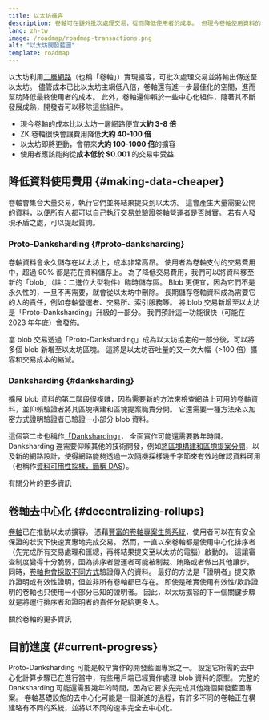 ```yaml
---
title: 以太坊擴容
description: 卷軸可在鏈外批次處理交易，從而降低使用者的成本。 但現今卷軸使用資料的方式還是過於昂貴，限制了交易金額的下限。 Proto-Danksharding 可以解決這個問題。
lang: zh-tw
image: /roadmap/roadmap-transactions.png
alt: "以太坊開發藍圖"
template: roadmap
---
```


以太坊利用[二層網路](/layer-2/#rollups)（也稱「卷軸」）實現擴容，可批次處理交易並將輸出傳送至以太坊。 儘管成本已比以太坊主網低八倍，卷軸還有進一步最佳化的空間，進而幫助降低最終使用者的成本。 此外，卷軸還仰賴於一些中心化組件，隨著其不斷發展成熟，開發者可以移除這些組件。

<InfoBanner mb={8} title="交易成本">
  <ul style={{ marginBottom: 0 }}>
    <li>現今卷軸的成本比以太坊一層網路便宜<strong>大約 3-8 倍</strong></li>
    <li>ZK 卷軸很快會讓費用降低<strong>大約 40-100 倍</strong></li>
    <li>以太坊即將更動，會帶來<strong>大約 100-1000 倍</strong>的擴容</li>
    <li style={{ marginBottom: 0 }}>使用者應該能夠從<strong>成本低於 $0.001</strong> 的交易中受益</li>
  </ul>
</InfoBanner>

## 降低資料使用費用 {#making-data-cheaper}

卷軸會集合大量交易，執行它們並將結果提交到以太坊。 這會產生大量需要公開的資料，以便所有人都可以自己執行交易並驗證卷軸營運者是否誠實。 若有人發現矛盾之處，可以提起質詢。

### Proto-Danksharding {#proto-danksharding}

卷軸資料會永久儲存在以太坊上，成本非常高昂。 使用者為卷軸支付的交易費用中，超過 90% 都是花在資料儲存上。 為了降低交易費用，我們可以將資料移至新的「blob」（註：二進位大型物件）臨時儲存區。 Blob 更便宜，因為它們不是永久性的，一旦不再需要，就會從以太坊中刪除。 長期儲存卷軸資料成為需要它的人的責任，例如卷軸營運者、交易所、索引服務等。 將 blob 交易新增至以太坊是「Proto-Danksharding」升級的一部分。 我們預計這一功能很快（可能在 2023 年年底）會發佈。

當 blob 交易透過「Proto-Danksharding」成為以太坊協定的一部分後，可以將多個 blob 新增至以太坊區塊。 這將是以太坊吞吐量的又一次大幅（>100 倍）擴容和交易成本的縮減。

### Danksharding {#danksharding}

擴展 blob 資料的第二階段很複雜，因為需要新的方法來檢查網路上可用的卷軸資料，並仰賴驗證者將其區塊構建和區塊提案職責分開。 它還需要一種方法來以加密方式證明驗證者已驗證一小部分 blob 資料。

這個第二步也稱作[「Danksharding」](/roadmap/danksharding/)， 全面實作可能還需要數年時間。 Danksharding 還需要仰賴其他的技術開發，例如[將區塊構建和區塊提案分開](/roadmap/pbs)，以及新的網路設計，使得網路能夠透過一次隨機採樣幾千字節來有效地確認資料可用（也稱作[資料可用性採樣，簡稱 DAS](/developers/docs/data-availability)）。

<ButtonLink variant="outline-color" to="/roadmap/danksharding/">有關分片的更多資訊</ButtonLink>

## 卷軸去中心化 {#decentralizing-rollups}

[卷軸](/layer-2)已在推動以太坊擴容。 憑藉[豐富的卷軸專案生態系統](https://l2beat.com/scaling/tvl)，使用者可以在有安全保證的狀況下快速實惠地完成交易。 然而，一直以來卷軸都是使用中心化排序者（先完成所有交易處理和匯總，再將結果提交至以太坊的電腦）啟動的。 這讓審查制度變得十分脆弱，因為排序者營運者可能被制裁、賄賂或者做出其他讓步。 同時，[卷軸也會採取不同方式](https://l2beat.com)驗證傳入的資料。 最好的方法是「證明者」提交欺詐證明或有效性證明，但並非所有卷軸都已存在。 即使是確實使用有效性/欺詐證明的卷軸也只使用一小部分已知的證明者。 因此，以太坊擴容的下一個關鍵步驟就是將運行排序者和證明者的責任分配給更多人。

<ButtonLink variant="outline-color" to="/developers/docs/scaling/">關於卷軸的更多資訊</ButtonLink>

## 目前進度 {#current-progress}

Proto-Danksharding 可能是較早實作的開發藍圖專案之一。 設定它所需的去中心化計算步驟已在進行當中，有些用戶端已經實作處理 blob 資料的原型。 完整的 Danksharding 可能還需要幾年的時間，因為它要求先完成其他幾個開發藍圖專案。 卷軸基礎設施的去中心化可能是一個漸進的過程，有許多不同的卷軸正在構建略有不同的系統，並將以不同的速率完全去中心化。
